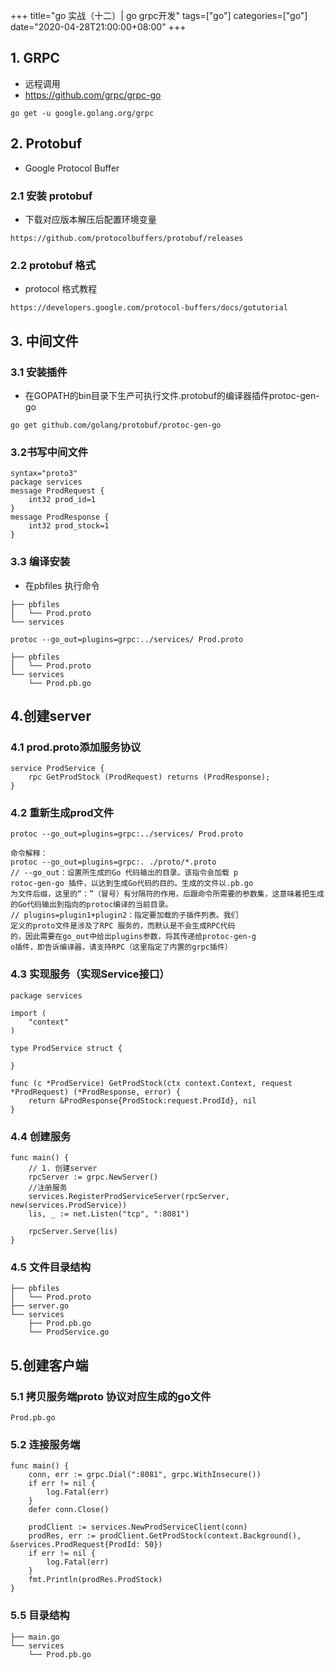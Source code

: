+++
title="go 实战（十二）| go grpc开发"
tags=["go"]
categories=["go"]
date="2020-04-28T21:00:00+08:00"
+++

## 1. GRPC
- 远程调用
- https://github.com/grpc/grpc-go
```
go get -u google.golang.org/grpc
```

## 2. Protobuf
- Google Protocol Buffer

### 2.1 安装 protobuf 
- 下载对应版本解压后配置环境变量
```
https://github.com/protocolbuffers/protobuf/releases
```

### 2.2 protobuf 格式
- protocol 格式教程
```
https://developers.google.com/protocol-buffers/docs/gotutorial
```

## 3. 中间文件
### 3.1 安装插件
- 在GOPATH的bin目录下生产可执行文件.protobuf的编译器插件protoc-gen-go
```
go get github.com/golang/protobuf/protoc-gen-go

```
### 3.2书写中间文件
```
syntax="proto3"
package services
message ProdRequest {
    int32 prod_id=1
}
message ProdResponse {
    int32 prod_stock=1
}

```
### 3.3 编译安装
- 在pbfiles 执行命令

```
├── pbfiles
│   └── Prod.proto
└── services

protoc --go_out=plugins=grpc:../services/ Prod.proto

├── pbfiles
│   └── Prod.proto
└── services
    └── Prod.pb.go
```
## 4.创建server
### 4.1 prod.proto添加服务协议
```
service ProdService {
    rpc GetProdStock (ProdRequest) returns (ProdResponse);
}
```
### 4.2 重新生成prod文件
```
protoc --go_out=plugins=grpc:../services/ Prod.proto
```
```
命令解释：
protoc --go_out=plugins=grpc:. ./proto/*.proto
// --go_out：设置所生成的Go 代码输出的目录。该指令会加载 p
rotoc-gen-go 插件，以达到生成Go代码的目的。生成的文件以.pb.go
为文件后缀，这里的“：”（冒号）有分隔符的作用，后跟命令所需要的参数集，这意味着把生成的Go代码输出到指向的protoc编译的当前目录。
// plugins=plugin1+plugin2：指定要加载的子插件列表。我们
定义的proto文件是涉及了RPC 服务的，而默认是不会生成RPC代码
的，因此需要在go_out中给出plugins参数，将其传递给protoc-gen-g
o插件，即告诉编译器，请支持RPC（这里指定了内置的grpc插件）

```
### 4.3 实现服务（实现Service接口）
```
package services

import (
    "context"
)

type ProdService struct {

}

func (c *ProdService) GetProdStock(ctx context.Context, request *ProdRequest) (*ProdResponse, error) {
    return &ProdResponse{ProdStock:request.ProdId}, nil
}
```

### 4.4 创建服务
```
func main() {
    // 1. 创建server
    rpcServer := grpc.NewServer()
    //注册服务
    services.RegisterProdServiceServer(rpcServer, new(services.ProdService))
    lis, _ := net.Listen("tcp", ":8081")

    rpcServer.Serve(lis)
}
```
### 4.5 文件目录结构
```
├── pbfiles
│   └── Prod.proto
├── server.go
└── services
    ├── Prod.pb.go
    └── ProdService.go

```

## 5.创建客户端
### 5.1 拷贝服务端proto 协议对应生成的go文件
```
Prod.pb.go
```
### 5.2 连接服务端
```
func main() {
    conn, err := grpc.Dial(":8081", grpc.WithInsecure())
    if err != nil {
        log.Fatal(err)
    }
    defer conn.Close()

    prodClient := services.NewProdServiceClient(conn)
    prodRes, err := prodClient.GetProdStock(context.Background(), &services.ProdRequest{ProdId: 50})
    if err != nil {
        log.Fatal(err)
    }
    fmt.Println(prodRes.ProdStock)
}
```
### 5.5 目录结构
```
├── main.go
└── services
    └── Prod.pb.go
```

